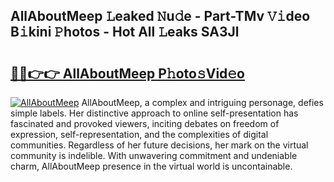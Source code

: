 ## AllAboutMeep 𝙻eaked 𝙽u𝚍e - Part-TMv 𝚅𝚒deo B𝚒kini 𝙿hotos - Hot All 𝙻eaks SA3Jl

# <h2><a href="http://ld4axev.urlbe.top/?page=AllAboutMeep">🔗🔗👉👉 AllAboutMeep P𝚑oto𝚜Vid𝚎o</a></h2>

[![AllAboutMeep](https://i.imgur.com/eBuTRDB.gif)](http://ld4axev.urlbe.top/?page=AllAboutMeep)
AllAboutMeep, a complex and intriguing personage, defies simple labels. Her distinctive approach to online self-presentation has fascinated and provoked viewers, inciting debates on freedom of expression, self-representation, and the complexities of digital communities. Regardless of her future decisions, her mark on the virtual community is indelible. With unwavering commitment and undeniable charm, AllAboutMeep presence in the virtual world is uncontainable.

